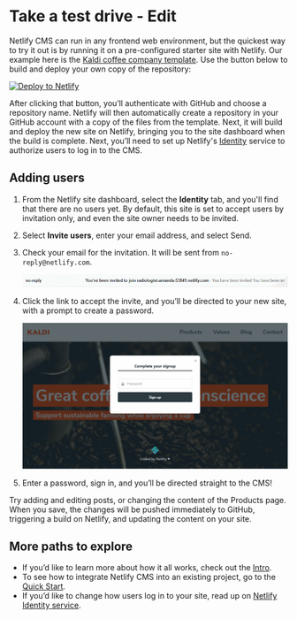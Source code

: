 # Take a test drive - Edit

Netlify CMS can run in any frontend web environment, but the quickest way to try it out is by running it on a pre-configured starter site with Netlify. Our example here is the [Kaldi coffee company template](https://github.com/netlify-templates/one-click-hugo-cms). Use the button below to build and deploy your own copy of the repository:

[![Deploy to Netlify](https://www.netlify.com/img/deploy/button.svg)](https://app.netlify.com/start/deploy?repository=https://github.com/netlify-templates/one-click-hugo-cms&stack=cms)

After clicking that button, you’ll authenticate with GitHub and choose a repository name. Netlify will then automatically create a repository in your GitHub account with a copy of the files from the template. Next, it will build and deploy the new site on Netlify, bringing you to the site dashboard when the build is complete. Next, you’ll need to set up Netlify's [Identity](https://www.netlify.com/docs/identity) service to authorize users to log in to the CMS.

## Adding users

1. From the Netlify site dashboard, select the **Identity** tab, and you'll find that there are no users yet. By default, this site is set to accept users by invitation only, and even the site owner needs to be invited.
2. Select **Invite users**, enter your email address, and select Send.
3. Check your email for the invitation. It will be sent from `no-reply@netlify.com`.

    ![Sample email subject line: You've been invited to join radiologist-amanda-53841.netlify.com](/img/email-subject.png?raw=true)

4. Click the link to accept the invite, and you’ll be directed to your new site, with a prompt to create a password.

    !["Complete your signup" modal on the Kaldi coffee site](/img/create-password.png?raw=true)

5. Enter a password, sign in, and you’ll be directed straight to the CMS!

Try adding and editing posts, or changing the content of the Products page. When you save, the changes will be pushed immediately to GitHub, triggering a build on Netlify, and updating the content on your site.

## More paths to explore
- If you’d like to learn more about how it all works, check out the [Intro](/docs/intro). 
- To see how to integrate Netlify CMS into an existing project, go to the [Quick Start](/docs/quick-start).
- If you’d like to change how users log in to your site, read up on [Netlify Identity service](https://www.netlify.com/docs/identity).

